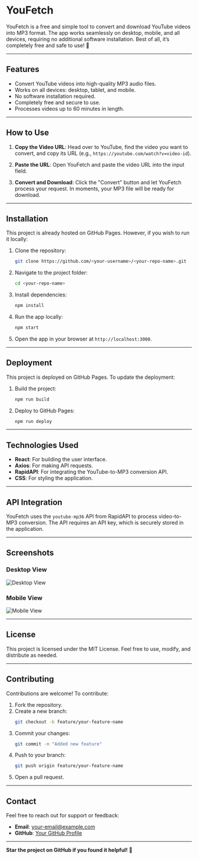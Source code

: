 # YouFetch

YouFetch is a free and simple tool to convert and download YouTube videos into MP3 format. The app works seamlessly on desktop, mobile, and all devices, requiring no additional software installation. Best of all, it’s completely free and safe to use! 🎵

---

## Features
- Convert YouTube videos into high-quality MP3 audio files.
- Works on all devices: desktop, tablet, and mobile.
- No software installation required.
- Completely free and secure to use.
- Processes videos up to 60 minutes in length.

---

## How to Use

1. **Copy the Video URL**: Head over to YouTube, find the video you want to convert, and copy its URL (e.g., `https://youtube.com/watch?v=video-id`).

2. **Paste the URL**: Open YouFetch and paste the video URL into the input field.

3. **Convert and Download**: Click the "Convert" button and let YouFetch process your request. In moments, your MP3 file will be ready for download.

---

## Installation
This project is already hosted on GitHub Pages. However, if you wish to run it locally:

1. Clone the repository:
   ```bash
   git clone https://github.com/<your-username>/<your-repo-name>.git
   ```

2. Navigate to the project folder:
   ```bash
   cd <your-repo-name>
   ```

3. Install dependencies:
   ```bash
   npm install
   ```

4. Run the app locally:
   ```bash
   npm start
   ```

5. Open the app in your browser at `http://localhost:3000`.

---

## Deployment
This project is deployed on GitHub Pages. To update the deployment:

1. Build the project:
   ```bash
   npm run build
   ```

2. Deploy to GitHub Pages:
   ```bash
   npm run deploy
   ```

---

## Technologies Used
- **React**: For building the user interface.
- **Axios**: For making API requests.
- **RapidAPI**: For integrating the YouTube-to-MP3 conversion API.
- **CSS**: For styling the application.

---

## API Integration
YouFetch uses the `youtube-mp36` API from RapidAPI to process video-to-MP3 conversion. The API requires an API key, which is securely stored in the application.

---

## Screenshots
### Desktop View
![Desktop View](./screenshots/desktop-view.png)

### Mobile View
![Mobile View](./screenshots/mobile-view.png)

---

## License
This project is licensed under the MIT License. Feel free to use, modify, and distribute as needed.

---

## Contributing
Contributions are welcome! To contribute:

1. Fork the repository.
2. Create a new branch:
   ```bash
   git checkout -b feature/your-feature-name
   ```
3. Commit your changes:
   ```bash
   git commit -m "Added new feature"
   ```
4. Push to your branch:
   ```bash
   git push origin feature/your-feature-name
   ```
5. Open a pull request.

---

## Contact
Feel free to reach out for support or feedback:
- **Email**: your-email@example.com
- **GitHub**: [Your GitHub Profile](https://github.com/<your-username>)

---

**Star the project on GitHub if you found it helpful!** 🌟

